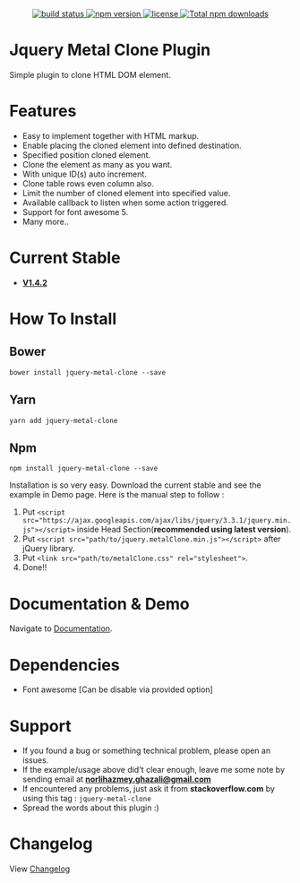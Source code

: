 <p align="center">
  <a href="https://travis-ci.org/evcohen/jquery-metal-clone">
    <img src="https://api.travis-ci.org/evcohen/eslint-plugin-jsx-a11y.svg?branch=master"
         alt="build status">
  </a>
  <a href="https://npmjs.org/package/jquery-metal-clone">
    <img src="https://img.shields.io/npm/v/jquery-metal-clone.svg"
         alt="npm version">
  </a>
  <a href="https://github.com/evcohen/jquery-metal-clone/blob/master/LICENSE.md">
    <img src="https://img.shields.io/npm/l/jquery-metal-clone.svg"
         alt="license">
  </a>
  <a href='https://npmjs.org/package/jquery-metal-clone'>
    <img src='https://img.shields.io/npm/dt/jquery-metal-clone.svg'
    alt='Total npm downloads' />
  </a>
</p>

# Jquery Metal Clone Plugin

Simple plugin to clone HTML DOM element. 

# Features #

- Easy to implement together with HTML markup.
- Enable placing the cloned element into defined destination.
- Specified position cloned element.
- Clone the element as many as you want.
- With unique ID(s) auto increment.
- Clone table rows even column also.
- Limit the number of cloned element into specified value.
- Available callback to listen when some action triggered.
- Support for font awesome 5.
- Many more..

# Current Stable #

-	[**V1.4.2**](https://github.com/metallurgical/jquery-metal-clone/archive/v1.4.2.zip "V1.4.2")

# How To Install #

## Bower
`bower install jquery-metal-clone --save`

## Yarn
`yarn add jquery-metal-clone`

## Npm
`npm install jquery-metal-clone --save`

Installation is so very easy. Download the current stable and see the example in Demo page. Here is the manual step to follow :

1. Put `<script src="https://ajax.googleapis.com/ajax/libs/jquery/3.3.1/jquery.min.js"></script>` inside Head Section(**recommended using latest version**).
2. Put `<script src="path/to/jquery.metalClone.min.js"></script>` after jQuery library.
3. Put `<link src="path/to/metalClone.css" rel="stylesheet">`.
4. Done!!

# Documentation & Demo
Navigate to [Documentation](https://metallurgical.github.io/jquery-metal-clone "Jquery Metal Clone").

# Dependencies #
-	Font awesome [Can be disable via provided option]

# Support #

-	If you found a bug or something technical problem, please open an issues.
-	If the example/usage above did't clear enough, leave me some note by sending email at **norlihazmey.ghazali@gmail.com**
-	If encountered any problems, just ask it from **stackoverflow.com** by using this tag : `jquery-metal-clone`
- Spread the words about this plugin :)

# Changelog

View [Changelog](https://github.com/metallurgical/jquery-metal-clone/blob/master/CHANGELOG.md)
